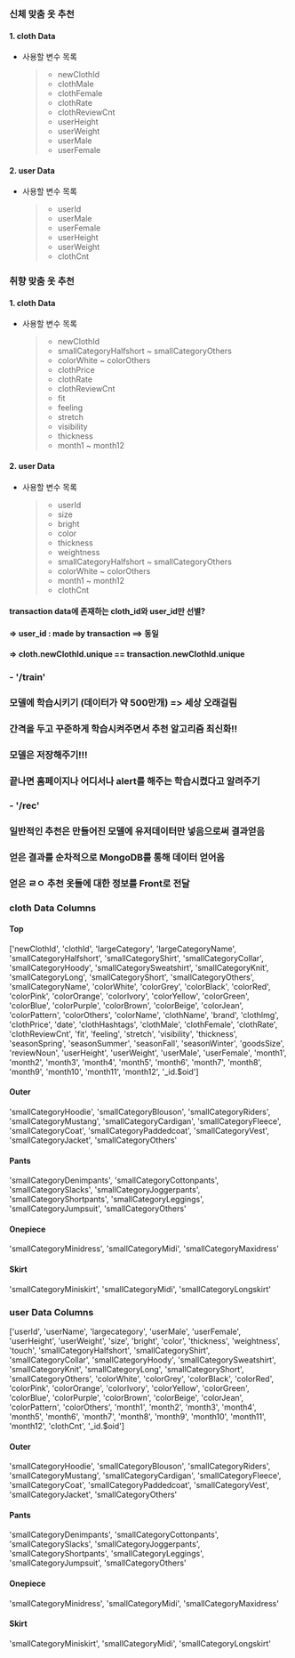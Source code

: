 ### 신체 맞춤 옷 추천

#### 1. cloth Data

- 사용할 변수 목록

  > - newClothId
  > - clothMale
  > - clothFemale
  > - clothRate
  > - clothReviewCnt
  > - userHeight
  > - userWeight
  > - userMale
  > - userFemale



#### 2. user Data

- 사용할 변수 목록

  > - userId
  > - userMale
  > - userFemale
  > - userHeight
  > - userWeight
  > - clothCnt







### 취향 맞춤 옷 추천

#### 1. cloth Data

- 사용할 변수 목록

  > - newClothId
  > - smallCategoryHalfshort ~ smallCategoryOthers
  > - colorWhite ~ colorOthers
  > - clothPrice
  > - clothRate
  > - clothReviewCnt
  > - fit
  > - feeling
  > - stretch
  > - visibility
  > - thickness
  > - month1 ~ month12





#### 2. user Data

- 사용할 변수 목록

  > - userId
  > - size
  > - bright
  > - color
  > - thickness
  > - weightness
  > - smallCategoryHalfshort ~ smallCategoryOthers
  > - colorWhite ~ colorOthers
  > - month1 ~ month12
  > - clothCnt



#### transaction data에 존재하는 cloth_id와 user_id만 선별?

#### => user_id : made by transaction ==> 동일

#### => cloth.newClothId.unique == transaction.newClothId.unique



### - '/train'

### 모델에 학습시키기 (데이터가 약 500만개) => 세상 오래걸림

### 간격을 두고 꾸준하게 학습시켜주면서 추천 알고리즘 최신화!!

### 모델은 저장해주기!!!

### 끝나면 홈페이지나 어디서나 alert를 해주는 학습시켰다고 알려주기

### - '/rec'

### 일반적인 추천은 만들어진 모델에 유저데이터만 넣음으로써 결과얻음

### 얻은 결과를 순차적으로 MongoDB를 통해 데이터 얻어옴

### 얻은 ㄹㅇ 추천 옷들에 대한 정보를 Front로 전달







### cloth Data Columns

#### Top

['newClothId', 'clothId', 'largeCategory', 'largeCategoryName',
       'smallCategoryHalfshort', 'smallCategoryShirt', 'smallCategoryCollar',
       'smallCategoryHoody', 'smallCategorySweatshirt', 'smallCategoryKnit',
       'smallCategoryLong', 'smallCategoryShort', 'smallCategoryOthers',
       'smallCategoryName', 'colorWhite', 'colorGrey', 'colorBlack',
       'colorRed', 'colorPink', 'colorOrange', 'colorIvory', 'colorYellow',
       'colorGreen', 'colorBlue', 'colorPurple', 'colorBrown', 'colorBeige',
       'colorJean', 'colorPattern', 'colorOthers', 'colorName', 'clothName',
       'brand', 'clothImg', 'clothPrice', 'date', 'clothHashtags', 'clothMale',
       'clothFemale', 'clothRate', 'clothReviewCnt', 'fit', 'feeling',
       'stretch', 'visibility', 'thickness', 'seasonSpring', 'seasonSummer',
       'seasonFall', 'seasonWinter', 'goodsSize', 'reviewNoun', 'userHeight',
       'userWeight', 'userMale', 'userFemale', 'month1', 'month2', 'month3',
       'month4', 'month5', 'month6', 'month7', 'month8', 'month9', 'month10',
       'month11', 'month12', '_id.$oid']

#### Outer

'smallCategoryHoodie', 'smallCategoryBlouson', 'smallCategoryRiders', 'smallCategoryMustang', 'smallCategoryCardigan', 'smallCategoryFleece', 'smallCategoryCoat', 'smallCategoryPaddedcoat', 'smallCategoryVest', 'smallCategoryJacket', 'smallCategoryOthers'

#### Pants

'smallCategoryDenimpants', 'smallCategoryCottonpants', 'smallCategorySlacks', 'smallCategoryJoggerpants', 'smallCategoryShortpants', 'smallCategoryLeggings', 'smallCategoryJumpsuit', 'smallCategoryOthers'

#### Onepiece

'smallCategoryMinidress', 'smallCategoryMidi', 'smallCategoryMaxidress'

#### Skirt

'smallCategoryMiniskirt', 'smallCategoryMidi', 'smallCategoryLongskirt'



### user Data Columns

['userId', 'userName', 'largecategory', 'userMale', 'userFemale',
       'userHeight', 'userWeight', 'size', 'bright', 'color', 'thickness',
       'weightness', 'touch', 'smallCategoryHalfshort', 'smallCategoryShirt',
       'smallCategoryCollar', 'smallCategoryHoody', 'smallCategorySweatshirt',
       'smallCategoryKnit', 'smallCategoryLong', 'smallCategoryShort',
       'smallCategoryOthers', 'colorWhite', 'colorGrey', 'colorBlack',
       'colorRed', 'colorPink', 'colorOrange', 'colorIvory', 'colorYellow',
       'colorGreen', 'colorBlue', 'colorPurple', 'colorBrown', 'colorBeige',
       'colorJean', 'colorPattern', 'colorOthers', 'month1', 'month2',
       'month3', 'month4', 'month5', 'month6', 'month7', 'month8', 'month9',
       'month10', 'month11', 'month12', 'clothCnt', '_id.$oid']

#### Outer

'smallCategoryHoodie', 'smallCategoryBlouson', 'smallCategoryRiders', 'smallCategoryMustang', 'smallCategoryCardigan', 'smallCategoryFleece', 'smallCategoryCoat', 'smallCategoryPaddedcoat', 'smallCategoryVest', 'smallCategoryJacket', 'smallCategoryOthers'

#### Pants

'smallCategoryDenimpants', 'smallCategoryCottonpants', 'smallCategorySlacks', 'smallCategoryJoggerpants', 'smallCategoryShortpants', 'smallCategoryLeggings', 'smallCategoryJumpsuit', 'smallCategoryOthers'

#### Onepiece

'smallCategoryMinidress', 'smallCategoryMidi', 'smallCategoryMaxidress'

#### Skirt

'smallCategoryMiniskirt', 'smallCategoryMidi', 'smallCategoryLongskirt'